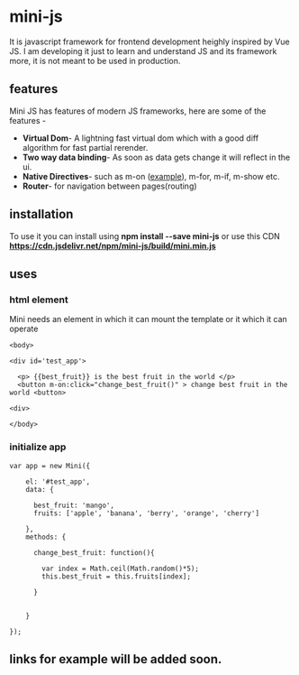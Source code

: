 # mini-js

It is javascript framework for frontend development heighly inspired by Vue JS. I am developing it just to learn and understand JS and its framework more, it is not meant to be used in production.

## features

Mini JS has features of modern JS frameworks, here are some of the features - 

* **Virtual Dom**- A lightning fast virtual dom which with a good diff algorithm for fast partial rerender.
* **Two way data binding**- As soon as data gets change it will reflect in the ui.
* **Native Directives**- such as m-on ([example](https://jsfiddle.net/aadilhasan07/2kfns190/1/)), m-for, m-if, m-show etc.
* **Router**- for navigation between pages(routing)

## installation

To use it you can install using **npm install --save mini-js** or use this CDN **https://cdn.jsdelivr.net/npm/mini-js/build/mini.min.js**

## uses

### html element

Mini needs an element in which it can mount the template or it which it can operate

```
<body>

<div id='test_app'>
  
  <p> {{best_fruit}} is the best fruit in the world </p>
  <button m-on:click="change_best_fruit()" > change best fruit in the world <button>

<div>

</body>
```


### initialize app
```
var app = new Mini({
    
    el: '#test_app',
    data: {
      
      best_fruit: 'mango',
      fruits: ['apple', 'banana', 'berry', 'orange', 'cherry']
      
    },
    methods: {
    
      change_best_fruit: function(){
      
        var index = Math.ceil(Math.random()*5);
        this.best_fruit = this.fruits[index];
      
      }
    
    
    }
    
});
```

## links for example will be added soon.
